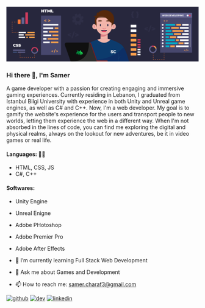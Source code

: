 ![I am GitHub Web/Game developer 👨‍💻](https://github.com/samercharafeddine/samercharafeddine/blob/main/Banner.png)

### Hi there 👋, I'm Samer 

A game developer with a passion for creating engaging and immersive gaming experiences. Currently residing in Lebanon, I graduated from Istanbul Bilgi University with experience in both Unity and Unreal game engines, as well as C# and C++. Now, I'm a web developer. My goal is to gamify the website's experience for the users and transport people to new worlds, letting them experience the web in a different way. When I'm not absorbed in the lines of code, you can find me exploring the digital and physical realms, always on the lookout for new adventures, be it in video games or real life.

#### Languages: 👨‍💻 
 - HTML, CSS, JS 
 - C#, C++

#### Softwares:
 - Unity Engine
 - Unreal Enigne
 - Adobe PHotoshop
 - Adobe Premier Pro
 - Adobe After Effects

- 🌱 I’m currently learning Full Stack Web Development 
- 💬 Ask me about Games and Development 
- 📫 How to reach me: samer.charaf3@gmail.com

[<img src='https://cdn.jsdelivr.net/npm/simple-icons@3.0.1/icons/github.svg' alt='github' height='40'>](https://github.com/https://github.com/samercharafeddine)  [<img src='https://cdn.jsdelivr.net/npm/simple-icons@3.0.1/icons/dev-dot-to.svg' alt='dev' height='40'>](https://dev.to/https://dev.to/samercharafeddine)  [<img src='https://cdn.jsdelivr.net/npm/simple-icons@3.0.1/icons/linkedin.svg' alt='linkedin' height='40'>](https://www.linkedin.com/in/https://www.linkedin.com/in/samer-charaf-eddine-90739a127//)  


